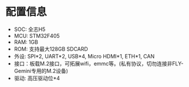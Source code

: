 # 配置信息

* SOC: 全志H5
* MCU: STM32F405
* RAM: 1GB
* ROM: 支持最大128GB SDCARD
* 外设: SPI\*2, UART\*2, USB\*4, Micro HDMI\*1, ETH\*1, CAN
* 接口：板载M.2接口，可拓展wifi，emmc等。(私有协议，切勿连接非FLY-Gemini专用的M.2设备)
* 驱动: 高压驱动位*4

